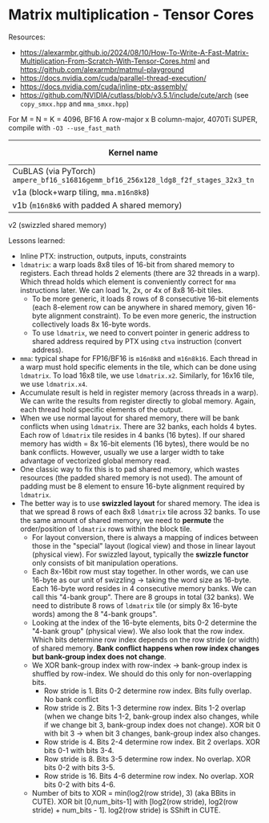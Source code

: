 # Matrix multiplication - Tensor Cores

Resources:
- https://alexarmbr.github.io/2024/08/10/How-To-Write-A-Fast-Matrix-Multiplication-From-Scratch-With-Tensor-Cores.html and https://github.com/alexarmbr/matmul-playground
- https://docs.nvidia.com/cuda/parallel-thread-execution/
- https://docs.nvidia.com/cuda/inline-ptx-assembly/
- https://github.com/NVIDIA/cutlass/blob/v3.5.1/include/cute/arch (see `copy_smxx.hpp` and `mma_smxx.hpp`)

For M = N = K = 4096, BF16 A row-major x B column-major, 4070Ti SUPER, compile with `-O3 --use_fast_math`

Kernel name                                                                        | Duration (ms) | % of CuBLAS
-----------------------------------------------------------------------------------|---------------|-------------
CuBLAS (via PyTorch) `ampere_bf16_s16816gemm_bf16_256x128_ldg8_f2f_stages_32x3_tn` |          1.84 |     100.00%
v1a (block+warp tiling, `mma.m16n8k8`)                                             |          1.98 |      92.93%
v1b (`m16n8k6` with padded A shared memory)                                        |          1.92 |      95.83%
v2 (swizzled shared memory)

Lessons learned:
- Inline PTX: instruction, outputs, inputs, constraints
- `ldmatrix`: a warp loads 8x8 tiles of 16-bit from shared memory to registers. Each thread holds 2 elements (there are 32 threads in a warp). Which thread holds which element is conveniently correct for `mma` instructions later. We can load 1x, 2x, or 4x of 8x8 16-bit tiles.
  - To be more generic, it loads 8 rows of 8 consecutive 16-bit elements (each 8-element row can be anywhere in shared memory, given 16-byte alignment constraint). To be even more generic, the instruction collectively loads 8x 16-byte words.
  - To use `ldmatrix`, we need to convert pointer in generic address to shared address required by PTX using `ctva` instruction (convert address).
- `mma`: typical shape for FP16/BF16 is `m16n8k8` and `m16n8k16`. Each thread in a warp must hold specific elements in the tile, which can be done using `ldmatrix`. To load 16x8 tile, we use `ldmatrix.x2`. Similarly, for 16x16 tile, we use `ldmatrix.x4`.
- Accumulate result is held in register memory (across threads in a warp). We can write the results from register directly to global memory. Again, each thread hold specific elements of the output.
- When we use normal layout for shared memory, there will be bank conflicts when using `ldmatrix`. There are 32 banks, each holds 4 bytes. Each row of `ldmatrix` tile resides in 4 banks (16 bytes). If our shared memory has width = 8x 16-bit elements (16 bytes), there would be no bank conflicts. However, usually we use a larger width to take advantage of vectorized global memory read.
- One classic way to fix this is to pad shared memory, which wastes resources (the padded shared memory is not used). The amount of padding must be 8 element to ensure 16-byte alignment required by `ldmatrix`.
- The better way is to use **swizzled layout** for shared memory. The idea is that we spread 8 rows of each 8x8 `ldmatrix` tile across 32 banks. To use the same amount of shared memory, we need to **permute** the order/position of `ldmatrix` rows within the block tile.
  - For layout conversion, there is always a mapping of indices between those in the "special" layout (logical view) and those in linear layout (physical view). For swizzled layout, typically the **swizzle functor** only consists of bit manipulation operations.
  - Each 8x-16bit row must stay together. In other words, we can use 16-byte as our unit of swizzling -> taking the word size as 16-byte. Each 16-byte word resides in 4 consecutive memory banks. We can call this "4-bank group". There are 8 groups in total (32 banks). We need to distribute 8 rows of `ldmatrix` tile (or simply 8x 16-byte words) among the 8 "4-bank groups".
  - Looking at the index of the 16-byte elements, bits 0-2 determine the "4-bank group" (physical view). We also look that the row index. Which bits determine row index depends on the row stride (or width) of shared memory. **Bank conflict happens when row index changes but bank-group index does not change**.
  - We XOR bank-group index with row-index -> bank-group index is shuffled by row-index. We should do this only for non-overlapping bits.
    - Row stride is 1. Bits 0-2 determine row index. Bits fully overlap. No bank conflict
    - Row stride is 2. Bits 1-3 determine row index. Bits 1-2 overlap (when we change bits 1-2, bank-group index also changes, while if we change bit 3, bank-group index does not change). XOR bit 0 with bit 3 -> when bit 3 changes, bank-group index also changes.
    - Row stride is 4. Bits 2-4 determine row index. Bit 2 overlaps. XOR bits 0-1 with bits 3-4.
    - Row stride is 8. Bits 3-5 determine row index. No overlap. XOR bits 0-2 with bits 3-5.
    - Row stride is 16. Bits 4-6 determine row index. No overlap. XOR bits 0-2 with bits 4-6.
  - Number of bits to XOR = min(log2(row stride), 3) (aka BBits in CUTE). XOR bit [0,num_bits-1] with [log2(row stride), log2(row stride) + num_bits - 1]. log2(row stride) is SShift in CUTE.
